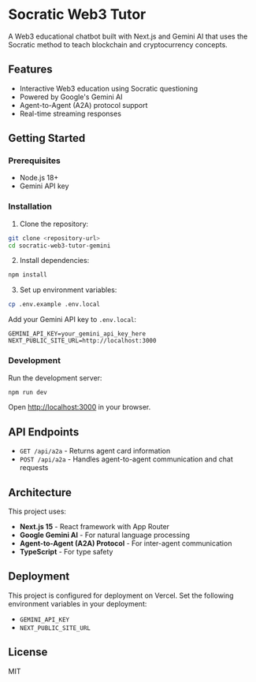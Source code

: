 # Socratic Web3 Tutor

A Web3 educational chatbot built with Next.js and Gemini AI that uses the Socratic method to teach blockchain and cryptocurrency concepts.

## Features

- Interactive Web3 education using Socratic questioning
- Powered by Google's Gemini AI
- Agent-to-Agent (A2A) protocol support
- Real-time streaming responses

## Getting Started

### Prerequisites

- Node.js 18+
- Gemini API key

### Installation

1. Clone the repository:
```bash
git clone <repository-url>
cd socratic-web3-tutor-gemini
```

2. Install dependencies:
```bash
npm install
```

3. Set up environment variables:
```bash
cp .env.example .env.local
```

Add your Gemini API key to `.env.local`:
```
GEMINI_API_KEY=your_gemini_api_key_here
NEXT_PUBLIC_SITE_URL=http://localhost:3000
```

### Development

Run the development server:
```bash
npm run dev
```

Open [http://localhost:3000](http://localhost:3000) in your browser.

## API Endpoints

- `GET /api/a2a` - Returns agent card information
- `POST /api/a2a` - Handles agent-to-agent communication and chat requests

## Architecture

This project uses:
- **Next.js 15** - React framework with App Router
- **Google Gemini AI** - For natural language processing
- **Agent-to-Agent (A2A) Protocol** - For inter-agent communication
- **TypeScript** - For type safety

## Deployment

This project is configured for deployment on Vercel. Set the following environment variables in your deployment:

- `GEMINI_API_KEY`
- `NEXT_PUBLIC_SITE_URL`

## License

MIT
